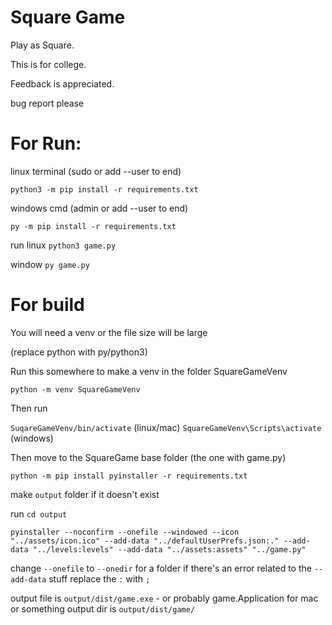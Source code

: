 # Square Game
 
Play as Square.

This is for college.

Feedback is appreciated.

bug report please

# For Run:
linux terminal (sudo or add --user to end)

`python3 -m pip install -r requirements.txt`

windows cmd (admin or add --user to end)

`py -m pip install -r requirements.txt`

run
linux
`python3 game.py`

window `py game.py`

# For build
You will need a venv or the file size will be large

(replace python with py/python3)

Run this somewhere to make a venv in the folder SquareGameVenv

`python -m venv SquareGameVenv`

Then run

`SuqareGameVenv/bin/activate` (linux/mac)
`SquareGameVenv\Scripts\activate` (windows)

Then move to the SquareGame base folder (the one with game.py)

`python -m pip install pyinstaller -r requirements.txt`

make `output` folder if it doesn't exist

run
`cd output`

`pyinstaller --noconfirm --onefile --windowed --icon "../assets/icon.ico" --add-data "../defaultUserPrefs.json:." --add-data "../levels:levels" --add-data "../assets:assets" "../game.py"`

change `--onefile` to `--onedir` for a folder
if there's an error related to the `--add-data` stuff replace the `:` with `;`

output file is `output/dist/game.exe` - or probably game.Application for mac or something
output dir is `output/dist/game/`
